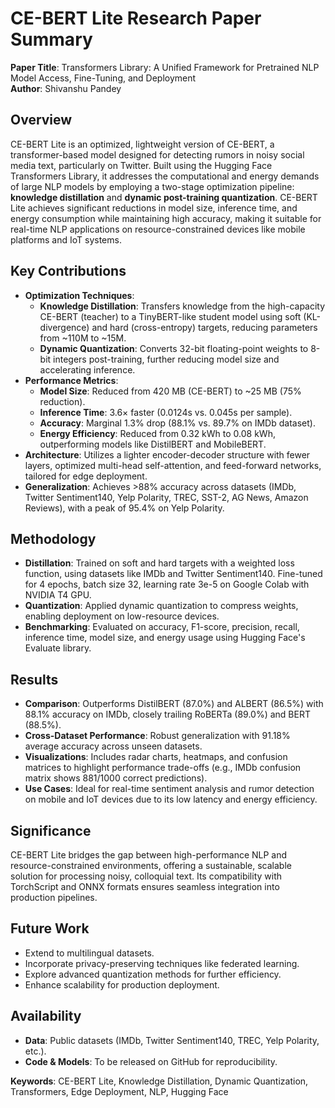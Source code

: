 # CE-BERT Lite Research Paper Summary

**Paper Title**: Transformers Library: A Unified Framework for Pretrained NLP Model Access, Fine-Tuning, and Deployment  
**Author**: Shivanshu Pandey  


## Overview
CE-BERT Lite is an optimized, lightweight version of CE-BERT, a transformer-based model designed for detecting rumors in noisy social media text, particularly on Twitter. Built using the Hugging Face Transformers Library, it addresses the computational and energy demands of large NLP models by employing a two-stage optimization pipeline: **knowledge distillation** and **dynamic post-training quantization**. CE-BERT Lite achieves significant reductions in model size, inference time, and energy consumption while maintaining high accuracy, making it suitable for real-time NLP applications on resource-constrained devices like mobile platforms and IoT systems.

## Key Contributions
- **Optimization Techniques**:
  - **Knowledge Distillation**: Transfers knowledge from the high-capacity CE-BERT (teacher) to a TinyBERT-like student model using soft (KL-divergence) and hard (cross-entropy) targets, reducing parameters from ~110M to ~15M.
  - **Dynamic Quantization**: Converts 32-bit floating-point weights to 8-bit integers post-training, further reducing model size and accelerating inference.
- **Performance Metrics**:
  - **Model Size**: Reduced from 420 MB (CE-BERT) to ~25 MB (75% reduction).
  - **Inference Time**: 3.6× faster (0.0124s vs. 0.045s per sample).
  - **Accuracy**: Marginal 1.3% drop (88.1% vs. 89.7% on IMDb dataset).
  - **Energy Efficiency**: Reduced from 0.32 kWh to 0.08 kWh, outperforming models like DistilBERT and MobileBERT.
- **Architecture**: Utilizes a lighter encoder-decoder structure with fewer layers, optimized multi-head self-attention, and feed-forward networks, tailored for edge deployment.
- **Generalization**: Achieves >88% accuracy across datasets (IMDb, Twitter Sentiment140, Yelp Polarity, TREC, SST-2, AG News, Amazon Reviews), with a peak of 95.4% on Yelp Polarity.

## Methodology
- **Distillation**: Trained on soft and hard targets with a weighted loss function, using datasets like IMDb and Twitter Sentiment140. Fine-tuned for 4 epochs, batch size 32, learning rate 3e-5 on Google Colab with NVIDIA T4 GPU.
- **Quantization**: Applied dynamic quantization to compress weights, enabling deployment on low-resource devices.
- **Benchmarking**: Evaluated on accuracy, F1-score, precision, recall, inference time, model size, and energy usage using Hugging Face's Evaluate library.

## Results
- **Comparison**: Outperforms DistilBERT (87.0%) and ALBERT (86.5%) with 88.1% accuracy on IMDb, closely trailing RoBERTa (89.0%) and BERT (88.5%).
- **Cross-Dataset Performance**: Robust generalization with 91.18% average accuracy across unseen datasets.
- **Visualizations**: Includes radar charts, heatmaps, and confusion matrices to highlight performance trade-offs (e.g., IMDb confusion matrix shows 881/1000 correct predictions).
- **Use Cases**: Ideal for real-time sentiment analysis and rumor detection on mobile and IoT devices due to its low latency and energy efficiency.

## Significance
CE-BERT Lite bridges the gap between high-performance NLP and resource-constrained environments, offering a sustainable, scalable solution for processing noisy, colloquial text. Its compatibility with TorchScript and ONNX formats ensures seamless integration into production pipelines.

## Future Work
- Extend to multilingual datasets.
- Incorporate privacy-preserving techniques like federated learning.
- Explore advanced quantization methods for further efficiency.
- Enhance scalability for production deployment.

## Availability
- **Data**: Public datasets (IMDb, Twitter Sentiment140, TREC, Yelp Polarity, etc.).
- **Code & Models**: To be released on GitHub for reproducibility.

**Keywords**: CE-BERT Lite, Knowledge Distillation, Dynamic Quantization, Transformers, Edge Deployment, NLP, Hugging Face